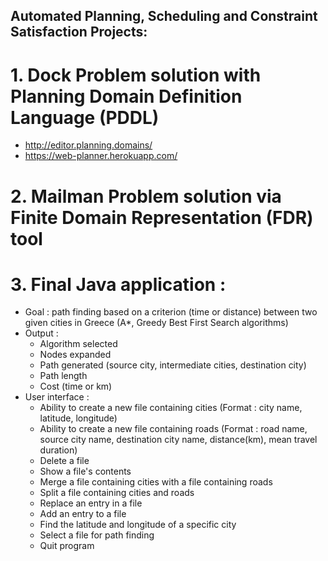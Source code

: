 ## Automated Planning, Scheduling and Constraint Satisfaction Projects: ##
# 1. Dock Problem solution with Planning Domain Definition Language (PDDL)
  - http://editor.planning.domains/
  - https://web-planner.herokuapp.com/
# 2. Mailman Problem solution via Finite Domain Representation (FDR) tool
# 3. Final Java application :
  - Goal : path finding based on a criterion (time or distance) between two given cities in Greece (A*, Greedy Best First Search algorithms)
  - Output : 
    - Algorithm selected
    - Nodes expanded
    - Path generated (source city, intermediate cities, destination city)
    - Path length
    - Cost (time or km)
  - User interface :
    - Ability to create a new file containing cities (Format : city name, latitude, longitude)
    - Ability to create a new file containing roads  (Format : road name, source city name, destination city name, distance(km), mean travel duration)
    - Delete a file
    - Show a file's contents
    - Merge a file containing cities with a file containing roads
    - Split a file containing cities and roads
    - Replace an entry in a file
    - Add an entry to a file
    - Find the latitude and longitude of a specific city
    - Select a file for path finding
    - Quit program

